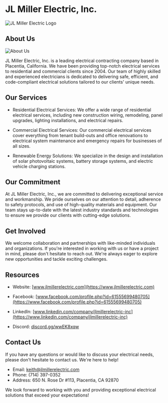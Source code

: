 
# JL Miller Electric, Inc.

![JL Miller Electric Logo](https://www.jlmillerelectric.com/images/jlmillerelectric-logo.jpg)

## About Us

![About Us](https://www.jlmillerelectric.com/images/photo-1591684080176-bb2b73f9ec68.jpeg)

JL Miller Electric, Inc. is a leading electrical contracting company based in Placentia, California. We have been providing top-notch electrical services to residential and commercial clients since 2004. Our team of highly skilled and experienced electricians is dedicated to delivering safe, efficient, and code-compliant electrical solutions tailored to our clients' unique needs.

## Our Services

- Residential Electrical Services: We offer a wide range of residential electrical services, including new construction wiring, remodeling, panel upgrades, lighting installations, and electrical repairs.

- Commercial Electrical Services: Our commercial electrical services cover everything from tenant build-outs and office renovations to electrical system maintenance and emergency repairs for businesses of all sizes.

- Renewable Energy Solutions: We specialize in the design and installation of solar photovoltaic systems, battery storage systems, and electric vehicle charging stations.

## Our Commitment

At JL Miller Electric, Inc., we are committed to delivering exceptional service and workmanship. We pride ourselves on our attention to detail, adherence to safety protocols, and use of high-quality materials and equipment. Our team stays up-to-date with the latest industry standards and technologies to ensure we provide our clients with cutting-edge solutions.

## Get Involved

We welcome collaboration and partnerships with like-minded individuals and organizations. If you're interested in working with us or have a project in mind, please don't hesitate to reach out. We're always eager to explore new opportunities and tackle exciting challenges.

## Resources

- Website: [www.jlmillerelectric.com](https://www.jlmillerelectric.com)

- Facebook: [www.facebook.com/profile.php?id=61555699480705](https://www.facebook.com/profile.php?id=61555699480705)

- LinkedIn: [www.linkedin.com/company/jlmillerelectric-inc](https://www.linkedin.com/company/jlmillerelectric-inc)

- Discord: [discord.gg/wwEK8xqw](https://discord.gg/wwEK8xqw)

## Contact Us

If you have any questions or would like to discuss your electrical needs, please don't hesitate to contact us. We're here to help!

- Email: [keith@jlmillerelectric.com](mailto:keith@jlmillerelectric.com)
- Phone: (714) 397-0352
- Address: 650 N. Rose Dr #113, Placentia, CA 92870

We look forward to working with you and providing exceptional electrical solutions that exceed your expectations!
